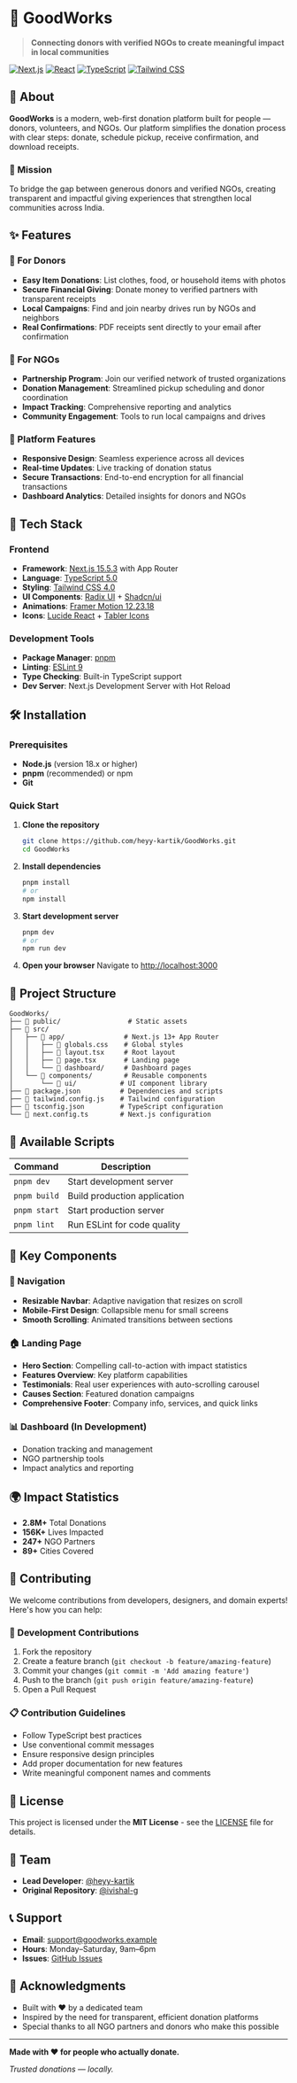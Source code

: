 # 🤝 GoodWorks

> **Connecting donors with verified NGOs to create meaningful impact in local communities**

[![Next.js](https://img.shields.io/badge/Next.js-15.5.3-black?style=for-the-badge&logo=next.js)](https://nextjs.org/)
[![React](https://img.shields.io/badge/React-19.1.0-blue?style=for-the-badge&logo=react)](https://reactjs.org/)
[![TypeScript](https://img.shields.io/badge/TypeScript-5.0-blue?style=for-the-badge&logo=typescript)](https://www.typescriptlang.org/)
[![Tailwind CSS](https://img.shields.io/badge/Tailwind%20CSS-4.0-38B2AC?style=for-the-badge&logo=tailwind-css)](https://tailwindcss.com/)

## 📖 About

**GoodWorks** is a modern, web-first donation platform built for people — donors, volunteers, and NGOs. Our platform simplifies the donation process with clear steps: donate, schedule pickup, receive confirmation, and download receipts.

### 🌟 Mission
To bridge the gap between generous donors and verified NGOs, creating transparent and impactful giving experiences that strengthen local communities across India.

## ✨ Features

### 🎯 For Donors
- **Easy Item Donations**: List clothes, food, or household items with photos
- **Secure Financial Giving**: Donate money to verified partners with transparent receipts
- **Local Campaigns**: Find and join nearby drives run by NGOs and neighbors
- **Real Confirmations**: PDF receipts sent directly to your email after confirmation

### 🏢 For NGOs
- **Partnership Program**: Join our verified network of trusted organizations
- **Donation Management**: Streamlined pickup scheduling and donor coordination
- **Impact Tracking**: Comprehensive reporting and analytics
- **Community Engagement**: Tools to run local campaigns and drives

### 📱 Platform Features
- **Responsive Design**: Seamless experience across all devices
- **Real-time Updates**: Live tracking of donation status
- **Secure Transactions**: End-to-end encryption for all financial transactions
- **Dashboard Analytics**: Detailed insights for donors and NGOs

## 🚀 Tech Stack

### Frontend
- **Framework**: [Next.js 15.5.3](https://nextjs.org/) with App Router
- **Language**: [TypeScript 5.0](https://www.typescriptlang.org/)
- **Styling**: [Tailwind CSS 4.0](https://tailwindcss.com/)
- **UI Components**: [Radix UI](https://www.radix-ui.com/) + [Shadcn/ui](https://ui.shadcn.com/)
- **Animations**: [Framer Motion 12.23.18](https://www.framer.com/motion/)
- **Icons**: [Lucide React](https://lucide.dev/) + [Tabler Icons](https://tabler-icons.io/)

### Development Tools
- **Package Manager**: [pnpm](https://pnpm.io/)
- **Linting**: [ESLint 9](https://eslint.org/)
- **Type Checking**: Built-in TypeScript support
- **Dev Server**: Next.js Development Server with Hot Reload

## 🛠️ Installation

### Prerequisites
- **Node.js** (version 18.x or higher)
- **pnpm** (recommended) or npm
- **Git**

### Quick Start

1. **Clone the repository**
   ```bash
   git clone https://github.com/heyy-kartik/GoodWorks.git
   cd GoodWorks
   ```

2. **Install dependencies**
   ```bash
   pnpm install
   # or
   npm install
   ```

3. **Start development server**
   ```bash
   pnpm dev
   # or
   npm run dev
   ```

4. **Open your browser**
   Navigate to [http://localhost:3000](http://localhost:3000)

## 📁 Project Structure

```
GoodWorks/
├── 📁 public/                 # Static assets
├── 📁 src/
│   ├── 📁 app/               # Next.js 13+ App Router
│   │   ├── 📄 globals.css    # Global styles
│   │   ├── 📄 layout.tsx     # Root layout
│   │   ├── 📄 page.tsx       # Landing page
│   │   └── 📁 dashboard/     # Dashboard pages
│   └── 📁 components/        # Reusable components
│       └── 📁 ui/           # UI component library
├── 📄 package.json          # Dependencies and scripts
├── 📄 tailwind.config.js    # Tailwind configuration
├── 📄 tsconfig.json         # TypeScript configuration
└── 📄 next.config.ts        # Next.js configuration
```

## 📜 Available Scripts

| Command | Description |
|---------|-------------|
| `pnpm dev` | Start development server |
| `pnpm build` | Build production application |
| `pnpm start` | Start production server |
| `pnpm lint` | Run ESLint for code quality |

## 🎨 Key Components

### 🧭 Navigation
- **Resizable Navbar**: Adaptive navigation that resizes on scroll
- **Mobile-First Design**: Collapsible menu for small screens
- **Smooth Scrolling**: Animated transitions between sections

### 🏠 Landing Page
- **Hero Section**: Compelling call-to-action with impact statistics
- **Features Overview**: Key platform capabilities
- **Testimonials**: Real user experiences with auto-scrolling carousel
- **Causes Section**: Featured donation campaigns
- **Comprehensive Footer**: Company info, services, and quick links

### 📊 Dashboard (In Development)
- Donation tracking and management
- NGO partnership tools
- Impact analytics and reporting

## 🌍 Impact Statistics

- **2.8M+** Total Donations
- **156K+** Lives Impacted
- **247+** NGO Partners
- **89+** Cities Covered

## 🤝 Contributing

We welcome contributions from developers, designers, and domain experts! Here's how you can help:

### 🔧 Development Contributions
1. Fork the repository
2. Create a feature branch (`git checkout -b feature/amazing-feature`)
3. Commit your changes (`git commit -m 'Add amazing feature'`)
4. Push to the branch (`git push origin feature/amazing-feature`)
5. Open a Pull Request

### 📋 Contribution Guidelines
- Follow TypeScript best practices
- Use conventional commit messages
- Ensure responsive design principles
- Add proper documentation for new features
- Write meaningful component names and comments

## 📄 License

This project is licensed under the **MIT License** - see the [LICENSE](LICENSE) file for details.

## 👥 Team

- **Lead Developer**: [@heyy-kartik](https://github.com/heyy-kartik)
- **Original Repository**: [@ivishal-g](https://github.com/ivishal-g)

## 📞 Support

- **Email**: support@goodworks.example
- **Hours**: Monday–Saturday, 9am–6pm
- **Issues**: [GitHub Issues](https://github.com/heyy-kartik/Code2Donate/issues)

## 🙏 Acknowledgments

- Built with ❤️ by a dedicated team
- Inspired by the need for transparent, efficient donation platforms
- Special thanks to all NGO partners and donors who make this possible

---

**Made with ❤️ for people who actually donate.**

*Trusted donations — locally.*
